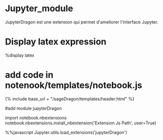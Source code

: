 # Jupyter_module
JupyterDragon est une extension qui permet d'ameliorer l'interface Jupyter.
# Display latex expression
%display latex

# add code in notenook/templates/notebook.js

<!-- Include header sageDragon ---------------------------->
{% include base_url + "/sageDragon/templates/header.html" %}
<!--------------------------------------------------------->

#add module jupyterDragon

import notebook.nbextensions
notebook.nbextensions.install_nbextension('Extension Js Path', user=True)


<!--activer le script-->

%%javascript
Jupyter.utils.load_extensions('jupyterDragon')




